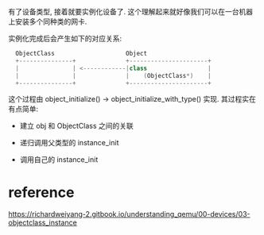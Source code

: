 
有了设备类型, 接着就要实例化设备了. 这个理解起来就好像我们可以在一台机器上安装多个同种类的网卡. 

实例化完成后会产生如下的对应关系: 

```cpp
  ObjectClass                    Object
  +---------------+              +----------------------+
  |               | <------------|class                 |
  |               |              |    (ObjectClass*)    |
  +---------------+              +----------------------+
```

这个过程由 object_initialize() -> object_initialize_with_type() 实现. 其过程实在有点简单: 

* 建立 obj 和 ObjectClass 之间的关联

* 递归调用父类型的 instance_init

* 调用自己的 instance_init

# reference

https://richardweiyang-2.gitbook.io/understanding_qemu/00-devices/03-objectclass_instance